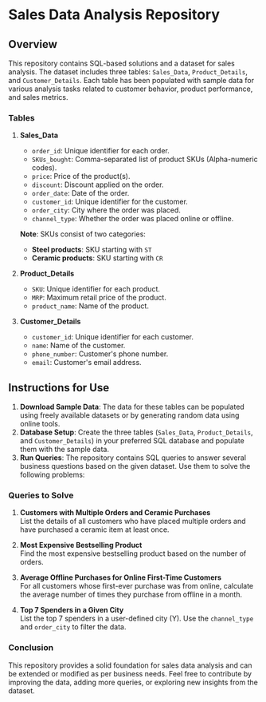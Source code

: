# Sales Data Analysis Repository

## Overview
This repository contains SQL-based solutions and a dataset for sales analysis. The dataset includes three tables: `Sales_Data`, `Product_Details`, and `Customer_Details`. Each table has been populated with sample data for various analysis tasks related to customer behavior, product performance, and sales metrics.

### Tables
1. **Sales_Data**
   - `order_id`: Unique identifier for each order.
   - `SKUs_bought`: Comma-separated list of product SKUs (Alpha-numeric codes).
   - `price`: Price of the product(s).
   - `discount`: Discount applied on the order.
   - `order_date`: Date of the order.
   - `customer_id`: Unique identifier for the customer.
   - `order_city`: City where the order was placed.
   - `channel_type`: Whether the order was placed online or offline.

   **Note**: SKUs consist of two categories:
   - **Steel products**: SKU starting with `ST`
   - **Ceramic products**: SKU starting with `CR`

2. **Product_Details**
   - `SKU`: Unique identifier for each product.
   - `MRP`: Maximum retail price of the product.
   - `product_name`: Name of the product.

3. **Customer_Details**
   - `customer_id`: Unique identifier for each customer.
   - `name`: Name of the customer.
   - `phone_number`: Customer's phone number.
   - `email`: Customer's email address.

## Instructions for Use
1. **Download Sample Data**: The data for these tables can be populated using freely available datasets or by generating random data using online tools.
2. **Database Setup**: Create the three tables (`Sales_Data`, `Product_Details`, and `Customer_Details`) in your preferred SQL database and populate them with the sample data.
3. **Run Queries**: The repository contains SQL queries to answer several business questions based on the given dataset. Use them to solve the following problems:

### Queries to Solve
1. **Customers with Multiple Orders and Ceramic Purchases**  
   List the details of all customers who have placed multiple orders and have purchased a ceramic item at least once.

2. **Most Expensive Bestselling Product**  
   Find the most expensive bestselling product based on the number of orders.

3. **Average Offline Purchases for Online First-Time Customers**  
   For all customers whose first-ever purchase was from online, calculate the average number of times they purchase from offline in a month.

4. **Top 7 Spenders in a Given City**  
   List the top 7 spenders in a user-defined city (Y). Use the `channel_type` and `order_city` to filter the data.

### Conclusion
This repository provides a solid foundation for sales data analysis and can be extended or modified as per business needs. Feel free to contribute by improving the data, adding more queries, or exploring new insights from the dataset.
